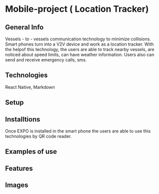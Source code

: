 # Mobile-project (<!--strong--> **Location Tracker**)
## General Info
Vessels - to - vessels communication technology to minimize collisions. Smart phones turn into a V2V device and work as a location tracker. With the helpof this technology, the users are able to track nearby vessels, are noticed about speed limits, can have weather information. Users also can send and receive emergency calls, sms. 

## Technologies
React Native, Markdown

## Setup

## Installtions
Once EXPO is installed in the smart phone the users are able to use this technologies by QR code reader.

## Examples of use

## Features

## Images
